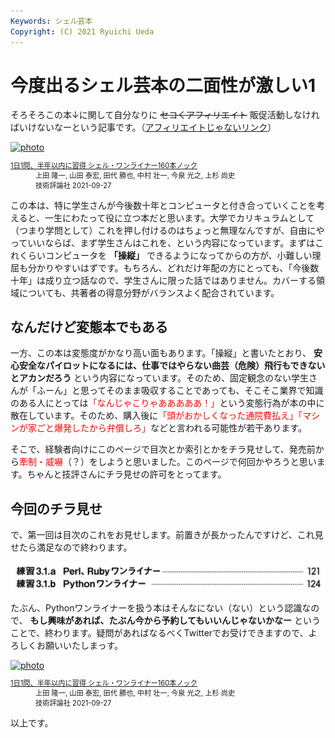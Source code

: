 ```yaml
---
Keywords: シェル芸本
Copyright: (C) 2021 Ryuichi Ueda
---
```


# 今度出るシェル芸本の二面性が激しい1

そろそろこの本↓に関して自分なりに ~~セコくアフィリエイト~~ 販促活動しなければいけないなーという記事です。（[アフィリエイトじゃないリンク](https://gihyo.jp/book/2021/978-4-297-12267-6)）

<div class="card">
  <div class="row no-gutters">
    <div class="col-md-2">
      <a class="item url" href="https://www.amazon.co.jp/dp/4297122677?tag=ryuichiueda-22&linkCode=ogi&th=1&psc=1"><img src="https://m.media-amazon.com/images/I/51F6w9FoosL._SL500_.jpg" width="395" alt="photo"></a>
    </div>
    <div class="col-md-10">
      <div class="card-body">
        <dl class="fn" style="font-size:80%">
          <dt><a href="https://www.amazon.co.jp/dp/4297122677?tag=ryuichiueda-22&linkCode=ogi&th=1&psc=1">1日1問、半年以内に習得 シェル・ワンライナー160本ノック</a></dt>
          <dd>上田 隆一, 山田 泰宏, 田代 勝也, 中村 壮一, 今泉 光之, 上杉 尚史</dd>
          <dd>技術評論社 2021-09-27</dd>
        </dl>
      </div>
    </div>
  </div>
</div>

この本は、特に学生さんが今後数十年とコンピュータと付き合っていくことを考えると、一生にわたって役に立つ本だと思います。大学でカリキュラムとして（つまり学問として）これを押し付けるのはちょっと無理なんですが、自由にやっていいならば、まず学生さんはこれを、という内容になっています。まずはこれくらいコンピュータを **「操縦」** できるようになってからの方が、小難しい理屈も分かりやすいはずです。もちろん、どれだけ年配の方にとっても、「今後数十年」は成り立つ話なので、学生さんに限った話ではありません。カバーする領域についても、共著者の得意分野がバランスよく配合されています。


## なんだけど変態本でもある

一方、この本は変態度がかなり高い面もあります。「操縦」と書いたとおり、 **安心安全なパイロットになるには、仕事ではやらない曲芸（危険）飛行もできないとアカンだろう** という内容になっています。そのため、固定観念のない学生さんが「ふーん」と思ってそのまま吸収することであっても、そこそこ業界で知識のある人にとっては<span style="color:red">「なんじゃこりゃあああああ！」</span>という変態行為が本の中に散在しています。そのため、購入後に<span style="color:red">「頭がおかしくなった通院費払え」「マシンが家ごと爆発したから弁償しろ」</span>などと言われる可能性が若干あります。


そこで、経験者向けにこのページで目次とか索引とかをチラ見せして、発売前から<span style="color:red">牽制・威嚇</span>（？）をしようと思いました。このページで何回かやろうと思います。ちゃんと技評さんにチラ見せの許可をとってます。


## 今回のチラ見せ

で、第一回は目次のこれをお見せします。前置きが長かったんですけど、これ見せたら満足なので終わります。

![](./contents.png)

たぶん、Pythonワンライナーを扱う本はそんなにない（ない）という認識なので、 **もし興味があれば、たぶん今から予約してもいいんじゃないかなー** ということで、終わります。疑問があればなるべくTwitterでお受けできますので、よろしくお願いいたしまっす。

<div class="card">
  <div class="row no-gutters">
    <div class="col-md-2">
      <a class="item url" href="https://www.amazon.co.jp/dp/4297122677?tag=ryuichiueda-22&linkCode=ogi&th=1&psc=1"><img src="https://m.media-amazon.com/images/I/51F6w9FoosL._SL500_.jpg" width="395" alt="photo"></a>
    </div>
    <div class="col-md-10">
      <div class="card-body">
        <dl class="fn" style="font-size:80%">
          <dt><a href="https://www.amazon.co.jp/dp/4297122677?tag=ryuichiueda-22&linkCode=ogi&th=1&psc=1">1日1問、半年以内に習得 シェル・ワンライナー160本ノック</a></dt>
          <dd>上田 隆一, 山田 泰宏, 田代 勝也, 中村 壮一, 今泉 光之, 上杉 尚史</dd>
          <dd>技術評論社 2021-09-27</dd>
        </dl>
      </div>
    </div>
  </div>
</div>


以上です。

